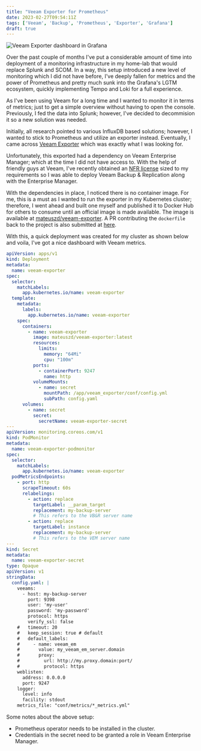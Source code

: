 ```yaml
---
title: "Veeam Exporter for Prometheus"
date: 2023-02-27T09:54:11Z
tags: ['Veeam', 'Backup', 'Prometheus', 'Exporter', 'Grafana']
draft: true
---
```


![Veeam Exporter dashboard in Grafana](https://github.com/peekjef72/veeam_exporter/raw/master/screenshots/veeam_general_dash.png "Veeam Exporter dashboard in Grafana")

Over the past couple of months I've put a considerable amount of time into deployment of a monitoring infrastructure in my home-lab that would replace Splunk and SCOM. In a way, this setup introduced a new level of monitoring which I did not have before, I've deeply fallen for metrics and the power of Prometheus and pretty much sunk into the Grafana's LGTM ecosystem, quickly implementing Tempo and Loki for a full experience. 

As I've been using Veeam for a long time and I wanted to monitor it in terms of metrics; just to get a simple overview without having to open the console. Previously, I fed the data into Splunk; however, I've decided to decommision it so a new solution was needed.

Initially, all research pointed to various InfluxDB based solutions; however, I wanted to stick to Prometheus and utilize an exporter instead. Eventually, I came across [Veeam Exporter](https://github.com/peekjef72/veeam_exporter) which was exactly what I was looking for.

Unfortunately, this exported had a dependency on Veeam Enterprise Manager; which at the time I did not have access to. With the help of friendly guys at Veeam, I've recently obtained an [NFR license](https://go.veeam.com/free-nfr-veeam-availability-suite) sized to my requirements so I was able to deploy Veeam Backup & Replication along with the Enterprise Manager.

With the dependencies in place, I noticed there is no container image. For me, this is a must as I wanted to run the exporter in my Kubernetes cluster; therefore, I went ahead and built one myself and published it to Docker Hub for others to consume until an official image is made available. The image is available at [mateuszd/veeam-exporter](https://hub.docker.com/repository/docker/mateuszd/veeam-exporter). A PR contributing the `dockerfile` back to the project is also submitted at [here](https://github.com/peekjef72/veeam_exporter/pull/10).

With this, a quick deployment was created for my cluster as shown below and voila, I've got a nice dashboard with Veeam metrics. 


```yaml
apiVersion: apps/v1
kind: Deployment
metadata:
  name: veeam-exporter
spec:
  selector:
    matchLabels:
      app.kubernetes.io/name: veeam-exporter
  template:
    metadata:
      labels:
        app.kubernetes.io/name: veeam-exporter
    spec:
      containers:
        - name: veeam-exporter
          image: mateuszd/veeam-exporter:latest
          resources:
            limits:
              memory: "64Mi"
              cpu: "100m"
          ports:
            - containerPort: 9247
              name: http
          volumeMounts:
            - name: secret
              mountPath: /app/veeam_exporter/conf/config.yml
              subPath: config.yaml
      volumes:
        - name: secret
          secret:
            secretName: veeam-exporter-secret
---
apiVersion: monitoring.coreos.com/v1
kind: PodMonitor
metadata:
  name: veeam-exporter-podmonitor
spec:
  selector:
    matchLabels:
      app.kubernetes.io/name: veeam-exporter
  podMetricsEndpoints:
    - port: http
      scrapeTimeout: 60s
      relabelings:
        - action: replace
          targetLabel: __param_target
          replacement: my-backup-server
          # This refers to the VB&R server name
        - action: replace
          targetLabel: instance
          replacement: my-backup-server
          # This refers to the VEM server name
---
kind: Secret
metadata:
  name: veeam-exporter-secret
type: Opaque
apiVersion: v1
stringData:
  config.yaml: |
    veeams:
      - host: my-backup-server
        port: 9398
        user: 'my-user'
        password: 'my-password'
        protocol: https
        verify_ssl: false
    #   timeout: 20
    #   keep_session: true # default
    #   default_labels:
    #     - name: veeam_em
    #       value: my_veeam_em_server.domain
    #       proxy:
    #         url: http://my.proxy.domain:port/
    #         protocol: https
    weblisten:
      address: 0.0.0.0
      port: 9247
    logger:
      level: info
      facility: stdout
    metrics_file: "conf/metrics/*_metrics.yml"
```

Some notes about the above setup:
- Prometheus operator needs to be installed in the cluster.
- Credentials in the secret need to be granted a role in Veeam Enterprise Manager.
